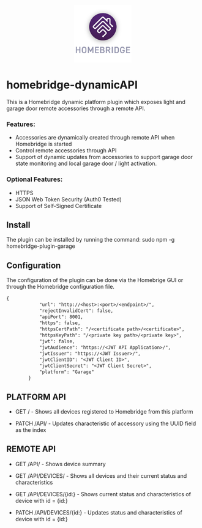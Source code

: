 
<p align="center">

<img src="https://github.com/homebridge/branding/raw/master/logos/homebridge-wordmark-logo-vertical.png" width="150">

</p>


# homebridge-dynamicAPI

This is a Homebridge dynamic platform plugin which exposes light and garage door remote accessories through a remote API.  

### Features:

* Accessories are dynamically created through remote API when Homebridge is started
* Control remote accessories through API
* Support of dynamic updates from accessories to support garage door state monitoring and local garage door / light activation.


### Optional Features:

* HTTPS
* JSON Web Token Security (Auth0 Tested)
* Support of Self-Signed Certificate


## Install

The plugin can be installed by running the command:  sudo npm -g homebridge-plugin-garage


## Configuration

The configuration of the plugin can be done via the Homebrige GUI or through the Homebridge configuration file.

```
{
            "url": "http://<host>:<port>/<endpoint>/",
            "rejectInvalidCert": false,
            "apiPort": 8001,
            "https": false,
            "httpsCertPath": "/<certificate path>/<certificate>",
            "httpsKeyPath": "/<private key path>/<private key>",
            "jwt": false,
            "jwtAudience": "https://<JWT API Application>/",
            "jwtIssuer": "https://<JWT Issuer>/",
            "jwtClientID": "<JWT Client ID>",
            "jwtClientSecret": "<JWT Client Secret>",
            "platform": "Garage"
        }

```
## PLATFORM API

* GET / - Shows all devices registered to Homebridge from this platform

* PATCH /API/ - Updates characteristic of accessory using the UUID field as the index


## REMOTE API

* GET /API/ - Shows device summary
* GET /API/DEVICES/ - Shows all devices and their current status and characteristics
* GET /API/DEVICES/{id:} - Shows current status and characteristics of device with id = {id:}

* PATCH /API/DEVICES/{id:} - Updates status and characteristics of device with id = {id:}



